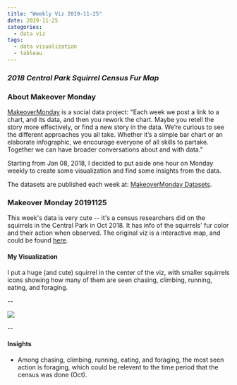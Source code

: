 ```yaml
---
title: "Weekly Viz 2019-11-25"
date: 2019-11-25
categories:
  - data viz
tags:
  - data visualization
  - tableau
---
```


### *2018 Central Park Squirrel Census Fur Map*


### About Makeover Monday

[MakeoverMonday](http://www.makeovermonday.co.uk/) is a social data project:
"Each week we post a link to a chart, and its data, and then you rework the chart.
Maybe you retell the story more effectively, or find a new story in the data.
We’re curious to see the different approaches you all take. Whether it’s a simple bar chart or an elaborate infographic, we encourage everyone of all skills to partake.
Together we can have broader conversations about and with data."

Starting from Jan 08, 2018, I decided to put aside one hour on Monday weekly to create some visualization and find some insights from the data.

The datasets are published each week at: [MakeoverMonday Datasets](http://www.makeovermonday.co.uk/data/).

### Makeover Monday 20191125

This week's data is very cute -- it's a census researchers did on the squirrels in the Central Park in Oct 2018. It has info of the squirrels' fur color and their action when observed. The original viz is a interactive map, and could be found [here](https://data.cityofnewyork.us/Environment/2018-Squirrel-Census-Fur-Color-Map/fak5-wcft).   

#### My Visualization

I put a huge (and cute) squirrel in the center of the viz, with smaller squirrels icons showing how many of them are seen chasing, climbing, running, eating, and foraging.  

--  
<div class='tableauPlaceholder' id='viz1575352669237' style='position: relative'>
<noscript><a href='#'>
  <img alt=' ' src='https:&#47;&#47;public.tableau.com&#47;static&#47;images&#47;Ma&#47;MakeOverMonday20191125&#47;SquirrelCensus&#47;1_rss.png' style='border: none' />
</a></noscript>
<object class='tableauViz'  style='display:none;'>
  <param name='host_url' value='https%3A%2F%2Fpublic.tableau.com%2F' />
  <param name='embed_code_version' value='3' />
  <param name='site_root' value='' />
  <param name='name' value='MakeOverMonday20191125&#47;SquirrelCensus' />
  <param name='tabs' value='no' />
  <param name='toolbar' value='yes' />
  <param name='static_image' value='https:&#47;&#47;public.tableau.com&#47;static&#47;images&#47;Ma&#47;MakeOverMonday20191125&#47;SquirrelCensus&#47;1.png' />
  <param name='animate_transition' value='yes' />
  <param name='display_static_image' value='yes' />
  <param name='display_spinner' value='yes' />
  <param name='display_overlay' value='yes' />
  <param name='display_count' value='yes' />
</object></div>             
<script type='text/javascript'>             
  var divElement = document.getElementById('viz1575352669237');             
  var vizElement = divElement.getElementsByTagName('object')[0];           
  if ( divElement.offsetWidth > 800 ) { vizElement.style.width='800px';vizElement.style.height='827px';} else if ( divElement.offsetWidth > 500 ) { vizElement.style.width='800px';vizElement.style.height='827px';} else { vizElement.style.width='100%';vizElement.style.height='1927px';}          
  var scriptElement = document.createElement('script');           
  scriptElement.src = 'https://public.tableau.com/javascripts/api/viz_v1.js';      
  vizElement.parentNode.insertBefore(scriptElement, vizElement);              
</script>
  
--  

#### Insights
* Among chasing, climbing, running, eating, and foraging, the most seen action is foraging, which could be relevent to the time period that the census was done (Oct).   


